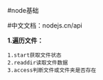 #node基础

#中文文档：nodejs.cn/api

**1.遍历文件：**

    1.start获取文件状态
    2.readdir读取文件数据
    3.access判断文件或文件夹是否存在